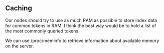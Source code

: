 ## Caching

Our nodes should try to use as much RAM as possible to store index data for common tokens in RAM. I think the best way would be to hold a list of the most commonly queried tokens.

We can use /proc/meminfo to retrieve information about available memory on the server.
